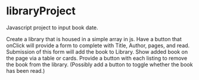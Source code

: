# libraryProject
Javascript project to input book date.

Create a library that is housed in a simple array in js.
Have a button that onClick will provide a form to complete with Title, Author, pages, and read.
Submission of this form will add the book to Library.
Show added book on the page via a table or cards.
Provide a button with each listing to remove the book from the library.
(Possibly add a button to toggle whether the book has been read.)